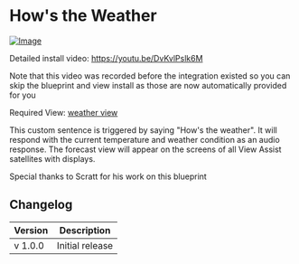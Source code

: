 # How's the Weather

[![Image](https://img.youtube.com/vi/DvKvlPslk6M/mqdefault.jpg)](https://www.youtube.com/watch?v=DvKvlPslk6M)

Detailed install video: https://youtu.be/DvKvlPslk6M

Note that this video was recorded before the integration existed so you can skip the blueprint and view install as those are now automatically provided for you

Required View: [weather view](../views/weather)

This custom sentence is triggered by saying "How's the weather". It will respond with the current temperature and weather condition as an audio response. The forecast view will appear on the screens of all View Assist satellites with displays.

Special thanks to Scratt for his work on this blueprint

## Changelog

| Version | Description     |
| ------- | --------------- |
| v 1.0.0 | Initial release |
